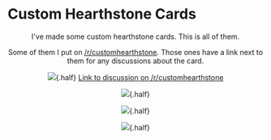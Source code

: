 <!--Custom Hearthstone Cards-->

# Custom Hearthstone Cards
<center markdown="1">

<div class="block" markdown="1" style="text-align:center;padding-top:0em;">
I've made some custom hearthstone cards.   This is all of them.  

 Some of them I put on [/r/customhearthstone](reddit.com/r/customhearthstone). Those ones have a link next to them for any discussions about the card. 
</div>

![](/images/custom-hs/agent.png){.half}
[Link to discussion on /r/customhearthstone](https://www.reddit.com/r/customhearthstone/comments/69fup2/prince_malchezaar_is_a_fun_card_how_about_some/?st=j4ke037j&sh=c7fa2ddb)



![](/images/custom-hs/librarian.png){.half}



![](/images/custom-hs/blood.png){.half}



![](/images/custom-hs/shield.png){.half}